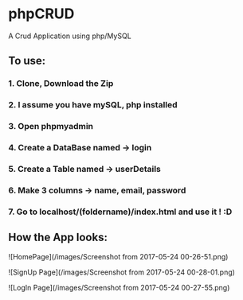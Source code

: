 # phpCRUD
A Crud Application using php/MySQL

## To use:

### 1. Clone, Download the Zip
### 2. I assume you have mySQL, php installed
### 3. Open phpmyadmin
### 4. Create a DataBase named ->  login
### 5. Create a Table named -> userDetails
### 6. Make 3 columns -> name, email, password
### 7. Go to localhost/(foldername)/index.html and use it ! :D

## How the App looks:

![HomePage](/images/Screenshot from 2017-05-24 00-26-51.png)

![SignUp Page](/images/Screenshot from 2017-05-24 00-28-01.png)

![LogIn Page](/images/Screenshot from 2017-05-24 00-27-55.png)
